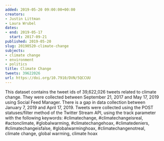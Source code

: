 ```yaml
---
added: 2019-05-20 09:00:00+00:00
creators:
- Justin Littman
- Laura Wrubel
dates:
- end: 2019-05-17
  start: 2017-09-21
published: 2019-05-20
slug: 20190520-climate-change
subjects:
- climate change
- environment
- politics
title: Climate Change
tweets: 39622026
url: https://doi.org/10.7910/DVN/5QCCUU
---
```


This dataset contains the tweet ids of 39,622,026 tweets related to  climate change. They were collected between September 21, 2017 and  May 17, 2019 using Social Feed Manager. There is a gap in data collection  between January 7, 2019 and April 17, 2019. Tweets were collected using the  POST statuses/filter method of the Twitter Stream API, using the track  parameter with the following keywords:  #climatechange, #climatechangeisreal, #actonclimate, #globalwarming, #climatechangehoax,  #climatedeniers, #climatechangeisfalse, #globalwarminghoax, #climatechangenotreal,  climate change, global warming, climate hoax
